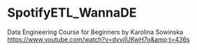 # SpotifyETL_WannaDE
Data Engineering Course for Beginners by Karolina Sowinska https://www.youtube.com/watch?v=dvviIUKwH7o&amp;t=436s
